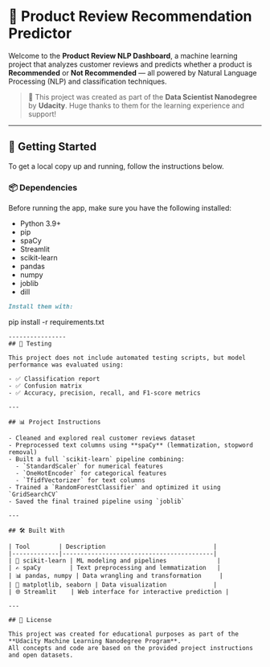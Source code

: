 # 🌟 Product Review Recommendation Predictor

Welcome to the **Product Review NLP Dashboard**, a machine learning project that analyzes customer reviews and predicts whether a product is **Recommended** or **Not Recommended** — all powered by Natural Language Processing (NLP) and classification techniques.

> 🧠 This project was created as part of the **Data Scientist Nanodegree** by **Udacity**. Huge thanks to them for the learning experience and support!

---

## 🚀 Getting Started

To get a local copy up and running, follow the instructions below.

### 📦 Dependencies

Before running the app, make sure you have the following installed:

- Python 3.9+
- pip
- spaCy
- Streamlit
- scikit-learn
- pandas
- numpy
- joblib
- dill

```markdown
Install them with:

```
pip install -r requirements.txt
```
----------------
## 🧪 Testing

This project does not include automated testing scripts, but model performance was evaluated using:

- ✅ Classification report  
- ✅ Confusion matrix  
- ✅ Accuracy, precision, recall, and F1-score metrics  

---

## 📊 Project Instructions

- Cleaned and explored real customer reviews dataset  
- Preprocessed text columns using **spaCy** (lemmatization, stopword removal)  
- Built a full `scikit-learn` pipeline combining:
  - `StandardScaler` for numerical features  
  - `OneHotEncoder` for categorical features  
  - `TfidfVectorizer` for text columns  
- Trained a `RandomForestClassifier` and optimized it using `GridSearchCV`  
- Saved the final trained pipeline using `joblib`  

---

## 🛠 Built With

| Tool        | Description                              |
|-------------|------------------------------------------|
| 🧠 scikit-learn | ML modeling and pipelines              |
| ✍️ spaCy        | Text preprocessing and lemmatization   |
| 📊 pandas, numpy | Data wrangling and transformation     |
| 🎨 matplotlib, seaborn | Data visualization             |
| 🌐 Streamlit    | Web interface for interactive prediction |

---

## 📜 License

This project was created for educational purposes as part of the **Udacity Machine Learning Nanodegree Program**.  
All concepts and code are based on the provided project instructions and open datasets.


